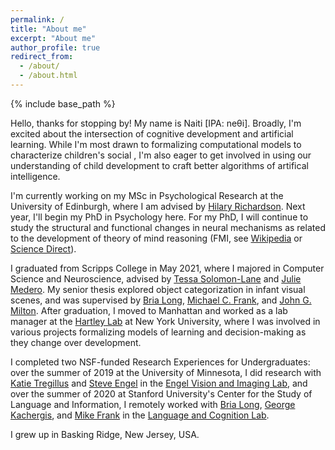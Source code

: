 ```yaml
---
permalink: /
title: "About me"
excerpt: "About me"
author_profile: true
redirect_from: 
  - /about/
  - /about.html
---
```


{% include base_path %}

Hello, thanks for stopping by! My name is Naiti [IPA: neθi]. Broadly, I'm excited about the intersection of cognitive development and artificial learning. While I'm most drawn to formalizing computational models to characterize children's social , I'm also eager to get involved in using our understanding of child development to craft better algorithms of artifical intelligence.

I'm currently working on my MSc in Psychological Research at the University of Edinburgh, where I am advised by [Hilary Richardson](https://www.ed.ac.uk/profile/hilary-richardson). Next year, I'll begin my PhD in Psychology here. For my PhD, I will continue to study the structural and functional changes in neural mechanisms as related to the development of theory of mind reasoning (FMI, see [Wikipedia](https://en.wikipedia.org/wiki/Theory_of_mind) or [Science Direct](https://www.sciencedirect.com/topics/neuroscience/theory-of-mind)).


I graduated from Scripps College in May 2021, where I majored in Computer Science and Neuroscience, advised by [Tessa Solomon-Lane](https://tessasolomonlane.com/) and [Julie Medero](https://www.cs.hmc.edu/~julie/). My senior thesis explored object categorization in infant visual scenes, and was supervised by [Bria Long](https://www.brialong.com/), [Michael C. Frank](https://web.stanford.edu/~mcfrank/), and [John G. Milton](http://faculty.jsd.claremont.edu/jmilton/). After graduation, I moved to Manhattan and worked as a lab manager at the [Hartley Lab](www.hartleylab.org) at New York University, where I was involved in various projects formalizing models of learning and decision-making as they change over development.

I completed two NSF-funded Research Experiences for Undergraduates: over the summer of 2019 at the University of Minnesota, I did research with [Katie Tregillus](http://engellab.psych.umn.edu/people/katherine-tregillus) and [Steve Engel](https://cla.umn.edu/about/directory/profile/engel) in the [Engel Vision and Imaging Lab](http://engellab.psych.umn.edu/), and over the summer of 2020 at Stanford University's Center for the Study of Language and Information, I remotely worked with [Bria Long](https://www.brialong.com/), [George Kachergis](http://www.kachergis.com/), and [Mike Frank](https://web.stanford.edu/~mcfrank/) in the [Language and Cognition Lab](http://langcog.stanford.edu/).

I grew up in Basking Ridge, New Jersey, USA.
